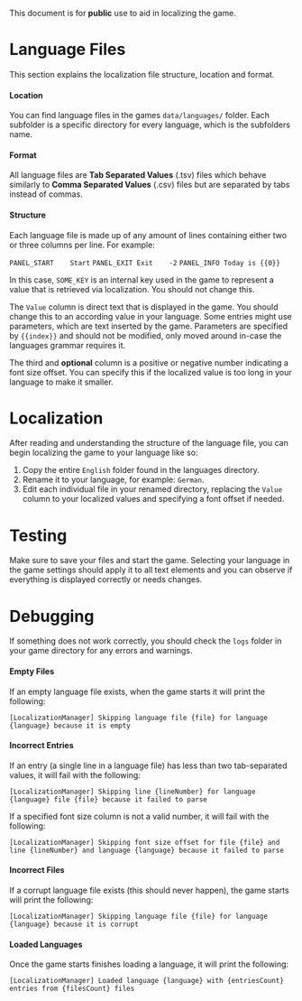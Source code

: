 This document is for **public** use to aid in localizing the game.

# **Language Files**
This section explains the localization file structure, location and format.

#### **Location**
You can find language files in the games `data/languages/` folder. 
Each subfolder is a specific directory for every language, which is the subfolders name.

#### **Format**
All language files are **Tab Separated Values** (.tsv) files which behave similarly to **Comma Separated Values** (.csv) files but are separated by tabs instead of commas.

#### **Structure**
Each language file is made up of any amount of lines containing either two or three columns per line. For example:

`PANEL_START	Start`
`PANEL_EXIT	Exit	-2`
`PANEL_INFO	Today is {{0}}`

In this case, `SOME_KEY` is an internal key used in the game to represent a value that is retrieved via localization. You should not change this.

The `Value` column is direct text that is displayed in the game. You should change this to an according value in your language.
Some entries might use parameters, which are text inserted by the game. Parameters are specified by `{{index}}` and should not be modified, only moved around in-case the languages grammar requires it.

The third and **optional** column is a positive or negative number indicating a font size offset. You can specify this if the localized value is too long in your language to make it smaller.

<div style="page-break-after: always;"></div>

# **Localization**
After reading and understanding the structure of the language file, you can begin localizing the game to your language like so:
1. Copy the entire `English` folder found in the languages directory.
2. Rename it to your language, for example: `German`.
3. Edit each individual file in your renamed directory, replacing the `Value` column to your localized values and specifying a font offset if needed.

# **Testing**
Make sure to save your files and start the game.
Selecting your language in the game settings should apply it to all text elements and you can observe if everything is displayed correctly or needs changes.

<div style="page-break-after: always;"></div>

# **Debugging**
If something does not work correctly, you should check the `logs` folder in your game directory for any errors and warnings.

#### **Empty Files**
If an empty language file exists, when the game starts it will print the following:

`[LocalizationManager] Skipping language file {file} for language {language} because it is empty`

#### **Incorrect Entries**
If an entry (a single line in a language file) has less than two tab-separated values, it will fail with the following:

`[LocalizationManager] Skipping line {lineNumber} for language {language} file {file} because it failed to parse`

If a specified font size column is not a valid number, it will fail with the following:

`[LocalizationManager] Skipping font size offset for file {file} and line {lineNumber} and language {language} because it failed to parse`

#### **Incorrect Files**
If a corrupt language file exists (this should never happen), the game starts will print the following:

`[LocalizationManager] Skipping language file {file} for language {language} because it is corrupt`

#### **Loaded Languages**
Once the game starts finishes loading a language, it will print the following:

`[LocalizationManager] Loaded language {language} with {entriesCount} entries from {filesCount} files`